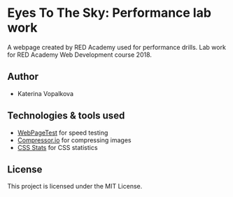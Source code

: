 # Eyes To The Sky: Performance lab work

A webpage created by RED Academy used for performance drills. Lab work for RED Academy Web Development course 2018.

## Author
* Katerina Vopalkova

## Technologies & tools used
* [WebPageTest](http://www.webpagetest.org) for speed testing
* [Compressor.io](https://compressor.io/compress) for compressing images
* [CSS Stats](https://cssstats.com) for CSS statistics

## License
This project is licensed under the MIT License.